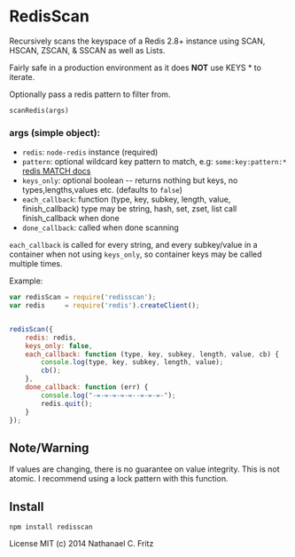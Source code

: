 # RedisScan

Recursively scans the keyspace of a Redis 2.8+ instance using SCAN, HSCAN, ZSCAN, & SSCAN as well as Lists.

Fairly safe in a production environment as it does **NOT** use KEYS * to iterate.

Optionally pass a redis pattern to filter from.

`scanRedis(args)`

### args (simple object):

* `redis`: `node-redis` instance (required)
* `pattern`: optional wildcard key pattern to match, e.g: `some:key:pattern:*` [redis MATCH docs](https://redis.io/commands/scan#the-match-option)
* `keys_only`: optional boolean -- returns nothing but keys, no types,lengths,values etc. (defaults to `false`)
* `each_callback`: function (type, key, subkey, length, value, finish\_callback)
    type may be string, hash, set, zset, list
    call finish\_callback when done
* `done_callback`: called when done scanning

`each_callback` is called for every string, and every subkey/value in a container when not using `keys_only`, so container keys may be called multiple times.

Example: 

```javascript
var redisScan = require('redisscan');
var redis     = require('redis').createClient();


redisScan({
    redis: redis,
    keys_only: false,
    each_callback: function (type, key, subkey, length, value, cb) {
        console.log(type, key, subkey, length, value);
        cb();
    },
    done_callback: function (err) {
        console.log("-=-=-=-=-=--=-=-=-");
        redis.quit();
    }
});
```
## Note/Warning

If values are changing, there is no guarantee on value integrity. This is not atomic.
I recommend using a lock pattern with this function.

## Install
`npm install redisscan`

License MIT (c) 2014 Nathanael C. Fritz
